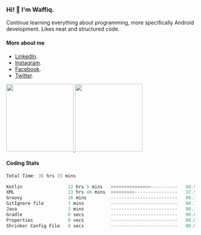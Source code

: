 ### Hi! 👋 I'm Waffiq.

Continue learning everything about programming, more specifically Android development. Likes neat and structured code.

#### More about me 
- [LinkedIn](https://www.linkedin.com/in/waffiqaziz/).
- [Instagram](https://www.instagram.com/waffiqaziz/).
- [Facebook](https://web.facebook.com/WaffiqAziz/).
- [Twitter](https://twitter.com/AzizWaffiq).

<p align="left">
<a href="https://github.com/waffiqaziz">
  <img height="180em" src="https://github-readme-stats-eight-theta.vercel.app/api?username=waffiqaziz&show_icons=true&theme=algolia&include_all_commits=true&count_private=true"/>
  <img height="180em" src="https://github-readme-stats-eight-theta.vercel.app/api/top-langs/?username=waffiqaziz&layout=compact&langs_count=8&theme=algolia"/>
</a>
</p>

#### Coding Stats
<!--START_SECTION:waka-->

```rust
Total Time: 36 hrs 15 mins

Kotlin                 22 hrs 5 mins   >>>>>>>>>>>>>>>----------   60.92 %
XML                    13 hrs 46 mins  >>>>>>>>>----------------   37.99 %
Groovy                 16 mins         -------------------------   00.75 %
GitIgnore file         3 mins          -------------------------   00.15 %
Java                   3 mins          -------------------------   00.14 %
Gradle                 0 secs          -------------------------   00.03 %
Properties             0 secs          -------------------------   00.02 %
Shrinker Config File   0 secs          -------------------------   00.00 %
```

<!--END_SECTION:waka-->
